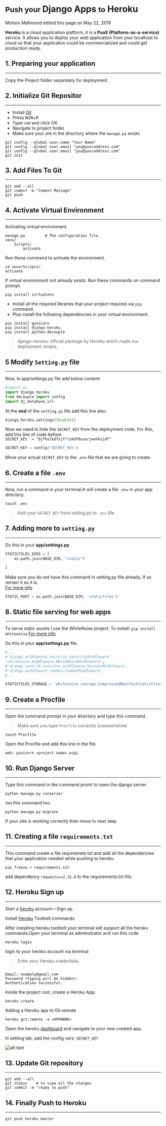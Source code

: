 # <small>Push your </small>Django Apps <small>to</small> Heroku
Mohsin Mahmood edited this page on May 22, 2019


**Heroku** is a cloud application platform, it is a **PaaS (Platform-as-a-service)** service. It allows you to deploy your web application from your localhost to cloud so that your application could be commercialized and could get production ready.


## 1. Preparing your application
***

Copy the Project folder separately for deployment.

## 2. Initialize Git Repositor
***

- Install [Git](https://git-scm.com/)
- Press <kbd>WIN</kbd>+<kbd>R</kbd>
- Type `cmd` and click OK
- Navigate to project folder
- Make sure your are in the directory where the `manage.py` exists
    
```commandline
git config --global user.name "Your Name"
git config --global user.email "you@youraddress.com"    
git config --global user.email "you@youraddress.com"
git init
``` 

## 3. Add Files To Git
***

```commandline
git add --all
git commit -m "Commit Message"
git push
```


## 4. Activate Virtual Environment
***

Activating virtual environment.

```text
manage.py         # The configuration file.
venv/
    Scripts/       
    	activate
```  

Run these command to activate the environment.
     
```text
cd venv/Scripts/
activate
```
If virtual environment not already exists.
Run these commands on command prompt. 

```commandline
pip install virtualenv
```

- Install all the required libraries that your project required via `pip`  command.
- Plus install the following dependencies in your virtual environment.

```commandline
pip install gunicorn
pip install django-heroku
pip install python-decouple
``` 

> django-heroku: official package by Heroku which made our deployment simple.


## 5 Modify `Setting.py` file
***

Now, In app/settings.py file add below content

```python
#import os
import django_heroku
from decouple import config
import dj_database_url
```

At the **end** of the `setting.py` file add this line also.

```python
django_heroku.settings(locals())
```

Now we need to hide the `SECRET_KEY` from the deployment code.
For this, add this line of code before  
`SECRET_KEY  = "Djfhslkdfsjf*(skdf0suerjwehksjdf"`

```python
SECRET_KEY = config('SECRET_KEY')
```

Move your actual `SECRET_KEY` to the `.env` file that we are going to create.


## 6. Create a file `.env`
***

Now, run a command in your terminal.It will create a file `.env` in your app directory.  

```commandline
touch .env
```

> Add your `SECRET_KEY` from setting.py to `.env` file.

## 7. Adding more to `setting.py`
***

Do this in your **app/settings.py**.

```python
STATICFILES_DIRS = [
    os.path.join(BASE_DIR, "static")

]
```

Make sure you do not have this command in setting.py file already. If so remain it as it is.</br>
<a href="https://docs.djangoproject.com/en/2.1/howto/static-files/" target="_blank">For more info</a>


```python
STATIC_ROOT = os.path.join(BASE_DIR, 'staticfiles')
```



## 8. Static file serving for web apps
***

To serve static assets I use the WhiteNoise project. To install: `pip install whitenoise`
<a href="http://whitenoise.evans.io/en/stable/" target="_blank">For more info </a>

Do this in your **app/settings.py** file.

```python
#...    
#'django.middleware.security.SecurityMiddleware',
'whitenoise.middleware.WhiteNoiseMiddleware',
#'django.contrib.sessions.middleware.SessionMiddleware',
#'django.middleware.common.CommonMiddleware',
#...
```

```python
STATICFILES_STORAGE = 'whitenoise.storage.CompressedManifestStaticFilesStorage'
```

## 9. Create a Procfile
***

Open the command prompt in your directory and type this command.
> Make sure you type `Procfile` correctly (casesensitve)


```commandline
touch Procfile
```

Open the Procfile and add this line in the file.

```text
web: gunicorn <project name>.wsgi
```

## 10. Run Django Server
*** 

Type this command in the command promt to open the django server.


```commandline
python manage.py runserver
```

run this command too.


```commandline
python manage.py migrate
```

If your site is working correctly then move to next step.

## 11. Creating a file `requirements.txt`
***

This command create a file requiremets.txt and add all the dependencies that your application needed while pushing to heroku.

```commandline
pip freeze > requirements.txt
```

add dependency `requests==2.21.0` to the requirements.txt file. 

## 12. Heroku Sign up
***

Start a 
<a href="https://signup.heroku.com/" target="_blank">heroku</a>
account — Sign up.

Install 
<a href="https://devcenter.heroku.com/articles/heroku-cli" target="_blank">Heroku</a>
Toolbelt commands

After installing heroku toolbelt your terminal will support all the heroku commands.Open your terminal as administrator and run this code

```commandline
heroku login
```

login to your heroku account via terminal
>Enter your Heroku credentials.

```commandline

Email: example@gmail.com
Password (typing will be hidden):
Authentication successful.

```

Inside the project root, create a Heroku App:

```commandline
heroku create
```

Adding a Heroku app to Git remote

```commandline
heroku git:remote -a <APPNAME>
```

Open the heroku [dashboard](https://dashboard.heroku.com/login) and navigate to your new created app.

In setting tab, add the config vars: `SECRET_KEY`

![alt text](img/configvar.png)

## 13. Update Git repository
***

```commandline
git add --all
git status    # to view all the changes
git commit -m "ready to push"
```
## 14. Finally Push to Heroku
***


```commandline
git push heroku master
```







